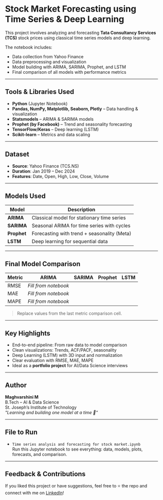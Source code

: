 # Stock Market Forecasting using Time Series & Deep Learning

This project involves analyzing and forecasting **Tata Consultancy Services (TCS)** stock prices using classical time series models and deep learning.

The notebook includes:
- Data collection from Yahoo Finance
- Data preprocessing and visualization
- Model building with ARIMA, SARIMA, Prophet, and LSTM
- Final comparison of all models with performance metrics

---

## Tools & Libraries Used

- **Python** (Jupyter Notebook)
- **Pandas, NumPy, Matplotlib, Seaborn, Plotly** – Data handling & visualization
- **Statsmodels** – ARIMA & SARIMA models
- **Prophet (by Facebook)** – Trend and seasonality forecasting
- **TensorFlow/Keras** – Deep learning (LSTM)
- **Scikit-learn** – Metrics and data scaling

---

## Dataset

- **Source**: Yahoo Finance (TCS.NS)
- **Duration**: Jan 2019 – Dec 2024  
- **Features**: Date, Open, High, Low, Close, Volume

---

## Models Used

| Model    | Description                         |
|----------|-------------------------------------|
| **ARIMA**   | Classical model for stationary time series |
| **SARIMA**  | Seasonal ARIMA for time series with cycles |
| **Prophet** | Forecasting with trend + seasonality (Meta) |
| **LSTM**    | Deep learning for sequential data |

---

## Final Model Comparison

| Metric | ARIMA | SARIMA | Prophet | LSTM |
|--------|-------|--------|---------|------|
| RMSE   | *Fill from notebook* |
| MAE    | *Fill from notebook* |
| MAPE   | *Fill from notebook* |

> Replace values from the last metric comparison cell.

---

## Key Highlights

- End-to-end pipeline: From raw data to model comparison  
- Clean visualizations: Trends, ACF/PACF, seasonality  
- Deep Learning (LSTM) with 3D input and normalization  
- Clear evaluation with RMSE, MAE, MAPE  
- Ideal as a **portfolio project** for AI/Data Science interviews

---

## Author

**Maghvarshini M**  
 B.Tech – AI & Data Science  
 St. Joseph’s Institute of Technology  
 *"Learning and building one model at a time 💫"*

---

## File to Run

- `Time series analysis and forecasting for stock market.ipynb`  
  Run this Jupyter notebook to see everything: data, models, plots, forecasts, and comparison.

---

## Feedback & Contributions

If you liked this project or have suggestions, feel free to ⭐ the repo and connect with me on [LinkedIn]([https://www.linkedin.com/in/maguvarshinim/])!

